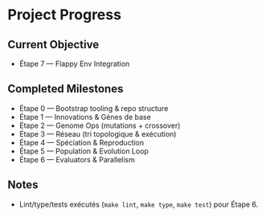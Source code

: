 # Project Progress

## Current Objective
- Étape 7 — Flappy Env Integration

## Completed Milestones
- Étape 0 — Bootstrap tooling & repo structure
- Étape 1 — Innovations & Gènes de base
- Étape 2 — Genome Ops (mutations + crossover)
- Étape 3 — Réseau (tri topologique & exécution)
- Étape 4 — Spéciation & Reproduction
- Étape 5 — Population & Evolution Loop
- Étape 6 — Evaluators & Parallelism

## Notes
- Lint/type/tests exécutés (`make lint`, `make type`, `make test`) pour Étape 6.

